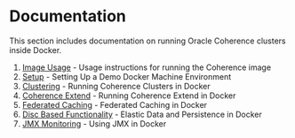 # Documentation
This section includes documentation on running Oracle Coherence clusters inside Docker.

1. [Image Usage](00.imageusage) - Usage instructions for running the Coherence image
2. [Setup](0.setup) - Setting Up a Demo Docker Machine Environment
3. [Clustering](1.clustering) - Running Coherence Clusters in Docker
4. [Coherence Extend](2.extend) - Running Coherence Extend in Docker
5. [Federated Caching](3.federation) - Federated Caching in Docker
6. [Disc Based Functionality](4.disc_based) - Elastic Data and Persistence in Docker
7. [JMX Monitoring](5.monitoring) - Using JMX in Docker
